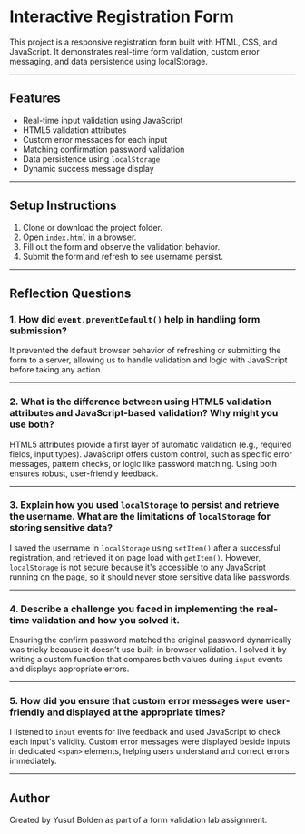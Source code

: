 # Interactive Registration Form

This project is a responsive registration form built with HTML, CSS, and JavaScript. It demonstrates real-time form validation, custom error messaging, and data persistence using localStorage.

---

## Features

- Real-time input validation using JavaScript
- HTML5 validation attributes
- Custom error messages for each input
- Matching confirmation password validation
- Data persistence using `localStorage`
- Dynamic success message display

---

## Setup Instructions

1. Clone or download the project folder.
2. Open `index.html` in a browser.
3. Fill out the form and observe the validation behavior.
4. Submit the form and refresh to see username persist.

---

## Reflection Questions

### 1. How did `event.preventDefault()` help in handling form submission?

It prevented the default browser behavior of refreshing or submitting the form to a server, allowing us to handle validation and logic with JavaScript before taking any action.

---

### 2. What is the difference between using HTML5 validation attributes and JavaScript-based validation? Why might you use both?

HTML5 attributes provide a first layer of automatic validation (e.g., required fields, input types). JavaScript offers custom control, such as specific error messages, pattern checks, or logic like password matching. Using both ensures robust, user-friendly feedback.

---

### 3. Explain how you used `localStorage` to persist and retrieve the username. What are the limitations of `localStorage` for storing sensitive data?

I saved the username in `localStorage` using `setItem()` after a successful registration, and retrieved it on page load with `getItem()`. However, `localStorage` is not secure because it's accessible to any JavaScript running on the page, so it should never store sensitive data like passwords.

---

### 4. Describe a challenge you faced in implementing the real-time validation and how you solved it.

Ensuring the confirm password matched the original password dynamically was tricky because it doesn't use built-in browser validation. I solved it by writing a custom function that compares both values during `input` events and displays appropriate errors.

---

### 5. How did you ensure that custom error messages were user-friendly and displayed at the appropriate times?

I listened to `input` events for live feedback and used JavaScript to check each input's validity. Custom error messages were displayed beside inputs in dedicated `<span>` elements, helping users understand and correct errors immediately.

---

## Author

Created by Yusuf Bolden as part of a form validation lab assignment.
